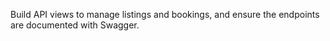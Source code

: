 Build API views to manage listings and bookings, and ensure the endpoints are documented with Swagger.

